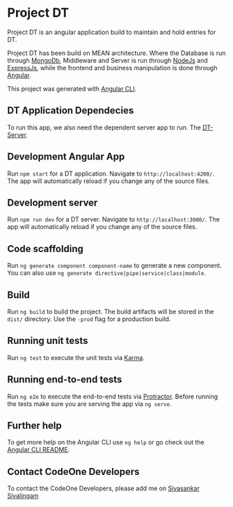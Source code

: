 # Project DT

Project DT is an angular application build to maintain and hold entries for DT.

Project DT has been build on MEAN architecture. Where the Database is run through [MongoDb](https://www.mongodb.com), Middleware and Server is run through  [NodeJs](https://nodejs.org/en) and  [ExpressJs](https://expressjs.com), while the frontend and business manipulation is done through  [Angular](https://angular.io).

This project was generated with [Angular CLI](https://github.com/angular/angular-cli).

## DT Application Dependecies

To run this app, we also need the dependent server app to run. The [DT-Server](https://github.com/Sivasankar-Sivalingam/DT-Server).

## Development Angular App

Run `npm start` for a DT application. Navigate to `http://localhost:4200/`. The app will automatically reload if you change any of the source files.

## Development server

Run `npm run dev` for a DT server. Navigate to `http://localhost:3000/`. The app will automatically reload if you change any of the source files.

## Code scaffolding

Run `ng generate component component-name` to generate a new component. You can also use `ng generate directive|pipe|service|class|module`.

## Build

Run `ng build` to build the project. The build artifacts will be stored in the `dist/` directory. Use the `-prod` flag for a production build.

## Running unit tests

Run `ng test` to execute the unit tests via [Karma](https://karma-runner.github.io).

## Running end-to-end tests

Run `ng e2e` to execute the end-to-end tests via [Protractor](http://www.protractortest.org/).
Before running the tests make sure you are serving the app via `ng serve`.

## Further help

To get more help on the Angular CLI use `ng help` or go check out the [Angular CLI README](https://github.com/angular/angular-cli/blob/master/README.md).

## Contact CodeOne Developers

To contact the CodeOne Developers, please add me on [Sivasankar Sivalingam](https://facebook.com/sivasankar.mahesh)
